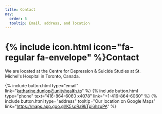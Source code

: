```yaml
---
title: Contact
nav:
  order: 5
  tooltip: Email, address, and location
---
```


# {% include icon.html icon="fa-regular fa-envelope" %}Contact

We are located at the Centre for Depression & Suicide Studies at St. Michel's Hospital in Toronto, Canada. 

{%
  include button.html
  type="email"
  link="katharine.dunlop@unityhealth.to"
%}
{%
  include button.html
  type="phone"
  text="416-864-6060 x4078"
  link="+1-416-864-6060"
%}
{%
  include button.html
  type="address"
  tooltip="Our location on Google Maps"
  link="https://maps.app.goo.gl/K5soRa9kTpi6hzuPA"
%}
